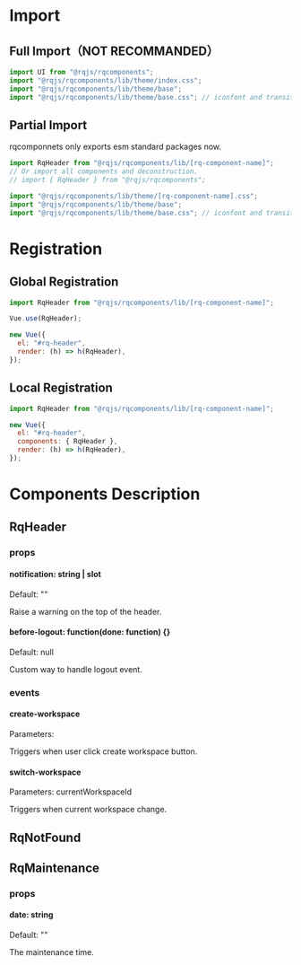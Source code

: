 # Import

## Full Import（NOT RECOMMANDED）

```js
import UI from "@rqjs/rqcomponents";
import "@rqjs/rqcomponents/lib/theme/index.css";
import "@rqjs/rqcomponents/lib/theme/base";
import "@rqjs/rqcomponents/lib/theme/base.css"; // iconfont and transition
```

## Partial Import

rqcomponnets only exports esm standard packages now.

```js
import RqHeader from "@rqjs/rqcomponents/lib/[rq-component-name]";
// Or import all components and deconstruction.
// import { RqHeader } from "@rqjs/rqcomponents";

import "@rqjs/rqcomponents/lib/theme/[rq-component-name].css";
import "@rqjs/rqcomponents/lib/theme/base";
import "@rqjs/rqcomponents/lib/theme/base.css"; // iconfont and transition
```

# Registration

## Global Registration

```js
import RqHeader from "@rqjs/rqcomponents/lib/[rq-component-name]";

Vue.use(RqHeader);

new Vue({
  el: "#rq-header",
  render: (h) => h(RqHeader),
});
```

## Local Registration

```js
import RqHeader from "@rqjs/rqcomponents/lib/[rq-component-name]";

new Vue({
  el: "#rq-header",
  components: { RqHeader },
  render: (h) => h(RqHeader),
});
```

# Components Description

## RqHeader

### props

#### notification: string | slot

Default: ""

Raise a warning on the top of the header.

#### before-logout: function(done: function) {}

Default: null

Custom way to handle logout event.

### events

#### create-workspace

Parameters:

Triggers when user click create workspace button.

#### switch-workspace

Parameters: currentWorkspaceId

Triggers when current workspace change.

## RqNotFound

## RqMaintenance

### props

#### date: string

Default: ""

The maintenance time.
